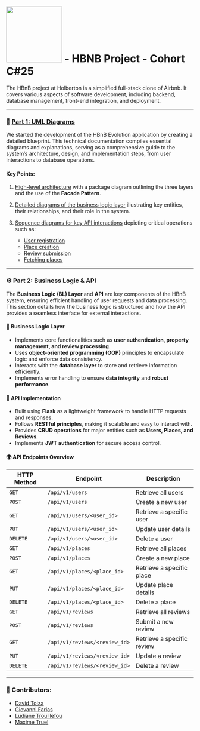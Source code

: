 # <img src="https://cdn.prod.website-files.com/6105315644a26f77912a1ada/63eea844ae4e3022154e2878_Holberton-p-800.png" width="150" /> - HBNB Project - Cohort C#25  
The HBnB project at Holberton is a simplified full-stack clone of Airbnb. It covers various aspects of software development, including backend, database management, front-end integration, and deployment.

---

### 📘 [Part 1: UML Diagrams](https://github.com/MaKSiiMe/holbertonschool-hbnb/tree/main/Part1)  
We started the development of the HBnB Evolution application by creating a detailed blueprint. This technical documentation compiles essential diagrams and explanations, serving as a comprehensive guide to the system’s architecture, design, and implementation steps, from user interactions to database operations.  

#### Key Points:  
1. [High-level architecture](https://github.com/MaKSiiMe/holbertonschool-hbnb/blob/main/Part1/0-%20High-Level_Package_Diagram.md) with a package diagram outlining the three layers and the use of the **Facade Pattern**.

2. [Detailed diagrams of the business logic layer](https://github.com/MaKSiiMe/holbertonschool-hbnb/blob/main/Part1/1-%20Detailed_Class_Diagram_for_Business_Logic_Layer.md) illustrating key entities, their relationships, and their role in the system.

3. [Sequence diagrams for key API interactions](https://github.com/MaKSiiMe/holbertonschool-hbnb/blob/main/Part1/2-%20Sequence_diagram_for_API_calls.md) depicting critical operations such as:  
    - [User registration](https://github.com/MaKSiiMe/holbertonschool-hbnb/blob/main/Part1/2-%20Sequence_diagram_for_user_registration.md)  
    - [Place creation](https://github.com/MaKSiiMe/holbertonschool-hbnb/blob/main/Part1/2-%20Sequence_diagram_for_place_creation.md)  
    - [Review submission](https://github.com/MaKSiiMe/holbertonschool-hbnb/blob/main/Part1/2-%20Sequence_diagram_for_review_submission.md)  
    - [Fetching places](https://github.com/MaKSiiMe/holbertonschool-hbnb/blob/main/Part1/2-%20Sequence_diagram_for_fetching_a_list_of_places.md)  

---

### ⚙️ Part 2: Business Logic & API  
The **Business Logic (BL) Layer** and **API** are key components of the HBnB system, ensuring efficient handling of user requests and data processing. This section details how the business logic is structured and how the API provides a seamless interface for external interactions.  

#### 🔹 Business Logic Layer  
- Implements core functionalities such as **user authentication, property management, and review processing**.
- Uses **object-oriented programming (OOP)** principles to encapsulate logic and enforce data consistency.
- Interacts with the **database layer** to store and retrieve information efficiently.
- Implements error handling to ensure **data integrity** and **robust performance**.

#### 🔹 API Implementation  
- Built using **Flask** as a lightweight framework to handle HTTP requests and responses.
- Follows **RESTful principles**, making it scalable and easy to interact with.
- Provides **CRUD operations** for major entities such as **Users, Places, and Reviews**.
- Implements **JWT authentication** for secure access control.

#### 🌍 API Endpoints Overview  
| HTTP Method | Endpoint | Description |
|------------|---------|-------------|
| `GET` | `/api/v1/users` | Retrieve all users |
| `POST` | `/api/v1/users` | Create a new user |
| `GET` | `/api/v1/users/<user_id>` | Retrieve a specific user |
| `PUT` | `/api/v1/users/<user_id>` | Update user details |
| `DELETE` | `/api/v1/users/<user_id>` | Delete a user |
| `GET` | `/api/v1/places` | Retrieve all places |
| `POST` | `/api/v1/places` | Create a new place |
| `GET` | `/api/v1/places/<place_id>` | Retrieve a specific place |
| `PUT` | `/api/v1/places/<place_id>` | Update place details |
| `DELETE` | `/api/v1/places/<place_id>` | Delete a place |
| `GET` | `/api/v1/reviews` | Retrieve all reviews |
| `POST` | `/api/v1/reviews` | Submit a new review |
| `GET` | `/api/v1/reviews/<review_id>` | Retrieve a specific review |
| `PUT` | `/api/v1/reviews/<review_id>` | Update a review |
| `DELETE` | `/api/v1/reviews/<review_id>` | Delete a review |

---

### 👤 Contributors:  
- [David Tolza](https://github.com/VidadTol)  
- [Giovanni Farias](https://github.com/ginftls)  
- [Ludiane Trouillefou](https://github.com/ludiane-tr)  
- [Maxime Truel](https://github.com/MaKSiiMe)  

